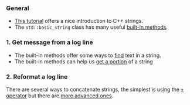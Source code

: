 ### General

- [This tutorial][strings-tutorial] offers a nice introduction to C++ strings.
- The `std::basic_string` class has many useful [built-in methods][cpp-reference-string].

### 1. Get message from a log line

- The built-in methods offer some ways to [find][cpp-reference-string-find] text in a string.
- The built-in methods can help us [get a portion][cpp-reference-string-substr] of a string

### 2. Reformat a log line

There are several ways to concatenate strings, the simplest is using the [`+` operator][cpp-reference-string-concatenation] but there are [more advanced ones][cpp-reference-printf].


[strings-tutorial]: https://www.learncpp.com/cpp-tutorial/4-4b-an-introduction-to-stdstring/
[cpp-reference-string]: https://en.cppreference.com/w/cpp/string/basic_string
[cpp-reference-string-find]: https://en.cppreference.com/w/cpp/string/basic_string/find
[cpp-reference-string-substr]: https://en.cppreference.com/w/cpp/string/basic_string/substr
[cpp-reference-string-concatenation]: https://en.cppreference.com/w/cpp/string/basic_string/operator%2B
[cpp-reference-printf]: https://en.cppreference.com/w/cpp/io/c/fprintf